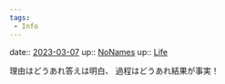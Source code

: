 ```yaml
---
tags:
 - Info
---
```


date:: [2023-03-07](/Daily_Note/2023-03-07.md)
up:: [NoNames](Bar/Novel/Chaos/NoNames.md)
up:: [Life](../Bar/Novel/Chaos/Life.md)

理由はどうあれ答えは明白、
過程はどうあれ結果が事実！